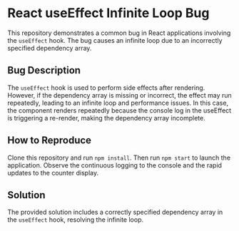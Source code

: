 # React useEffect Infinite Loop Bug
This repository demonstrates a common bug in React applications involving the `useEffect` hook.  The bug causes an infinite loop due to an incorrectly specified dependency array.

## Bug Description
The `useEffect` hook is used to perform side effects after rendering. However, if the dependency array is missing or incorrect, the effect may run repeatedly, leading to an infinite loop and performance issues. In this case, the component renders repeatedly because the console log in the useEffect is triggering a re-render, making the dependency array incomplete.

## How to Reproduce
Clone this repository and run `npm install`. Then run `npm start` to launch the application. Observe the continuous logging to the console and the rapid updates to the counter display.

## Solution
The provided solution includes a correctly specified dependency array in the `useEffect` hook, resolving the infinite loop.